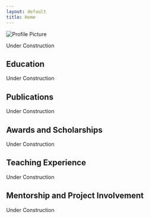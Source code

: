 ```yaml
---
layout: default
title: Home
---
```


<!-- Introduction Section -->
<div class="intro">
  <img src="https://via.placeholder.com/150" alt="Profile Picture">
  <p>Under Construction</p>
</div>

<!-- Navigation Buttons (Optional) -->
<!-- You can remove this section if you don't need these buttons anymore. -->

<!--
<div class="nav-buttons">
  <a href="#education" class="button">Education</a>
  <a href="#publications" class="button">Publications</a>
  <a href="#awards" class="button">Awards and Scholarships</a>
  <a href="#teaching-experience" class="button">Teaching Experience</a>
  <a href="#mentorship" class="button">Mentorship and Project Involvement</a>
</div>
-->

<!-- Sections -->

## Education
<a id="education"></a>
Under Construction

## Publications
<a id="publications"></a>
Under Construction

## Awards and Scholarships
<a id="awards"></a>
Under Construction

## Teaching Experience
<a id="teaching-experience"></a>
Under Construction

## Mentorship and Project Involvement
<a id="mentorship"></a>
Under Construction
